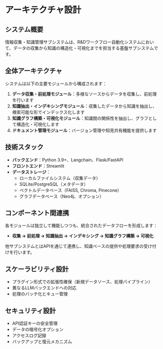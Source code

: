 # アーキテクチャ設計

## システム概要

情報収集・知識管理サブシステムは、R&Dワークフロー自動化システムにおいて、データの収集から知識の構造化・可視化までを担当する基盤サブシステムです。

## 全体アーキテクチャ

システムは以下の主要モジュールから構成されます：

1. **データ収集・前処理モジュール**：多様なソースからデータを収集し、前処理を行います
2. **知識抽出・インデキシングモジュール**：収集したデータから知識を抽出し、検索可能な形でインデックス化します
3. **知識グラフ構築・可視化モジュール**：知識間の関係性を抽出し、グラフとして構造化・可視化します
4. **ドキュメント管理モジュール**：バージョン管理や知見共有機能を提供します

## 技術スタック

- **バックエンド**：Python 3.9+、Langchain、Flask/FastAPI
- **フロントエンド**：Streamlit
- **データストレージ**：
  - ローカルファイルシステム（収集データ）
  - SQLite/PostgreSQL（メタデータ）
  - ベクトルデータベース（FAISS, Chroma, Pinecone）
  - グラフデータベース（Neo4j、オプション）

## コンポーネント間連携

各モジュールは独立して機能しつつも、統合されたデータフローを形成します：

- **収集 → 前処理 → 知識抽出 → インデキシング → 知識グラフ構築 → 可視化**

他サブシステムとはAPIを通じて連携し、知識ベースの提供や処理要求の受け付けを行います。

## スケーラビリティ設計

- プラグイン形式での拡張性確保（新規データソース、処理パイプライン）
- 異なるLLMバックエンドへの対応
- 処理のバッチ化とキュー管理

## セキュリティ設計

- API認証キーの安全管理
- データの暗号化オプション
- アクセスログ記録
- バックアップと復元メカニズム